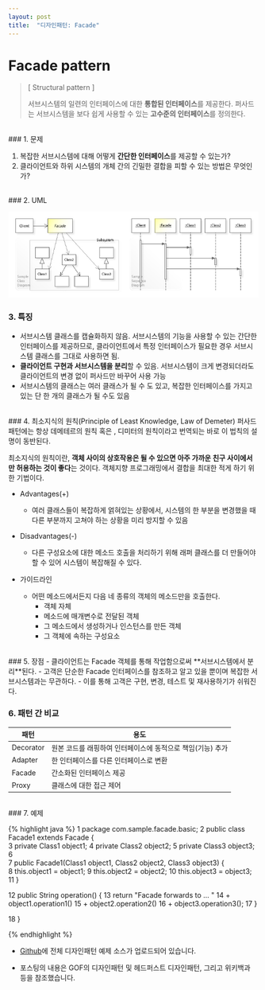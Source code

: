 ```yaml
---
layout: post
title:  "디자인패턴: Facade"
---
```


# Facade pattern
> [ Structural pattern ]
> 
> 서브시스템의 일련의 인터페이스에 대한 **통합된 인터페이스**를 제공한다. 
> 퍼사드는 서브시스템을 보다 쉽게 사용할 수 있는 **고수준의 인터페이스**를 정의한다.


<br/>
### 1. 문제

1. 복잡한 서브시스템에 대해 어떻게 **간단한 인터페이스**를 제공할 수 있는가?
2. 클라이언트와 하위 시스템의 개체 간의 긴밀한 결합을 피할 수 있는 방법은 무엇인가?


<br/>
### 2. UML

![Facade%20786d2b0261ff489cbb7e68b8884e00c5/Untitled.png](/assets/images/designpattern/facade.png)


### 3. 특징

- 서브시스템 클래스를 캡슐화하지 않음. 서브시스템의 기능을 사용할 수 있는 간단한 인터페이스를 제공하므로, 클라이언트에서 특정 인터페이스가 필요한 경우 서브시스템 클래스를 그대로 사용하면 됨.
- **클라이언트 구현과 서브시스템을 분리**할 수 있음. 서브시스템이 크게 변경되더라도 클라이언트의 변경 없이 퍼사드만 바꾸어 사용 가능
- 서브시스템의 클래스는 여러 클래스가 될 수 도 있고, 복잡한 인터페이스를 가지고 있는 단 한 개의 클래스가 될 수도 있음


<br/>
### 4. 최소지식의 원칙(Principle of Least Knowledge, Law of Demeter)
퍼사드 패턴에는 항상 데메테르의 원칙 혹은 , 디미터의 원칙이라고 번역되는 바로 이 법칙의 설명이 동반된다.

최소지식의 원칙이란, **객체 사이의 상호작용은 될 수 있으면 아주 가까운 친구 사이에서만 허용하는 것이 좋다**는 것이다. 객체지향 프로그래밍에서 결합을 최대한 적게 하기 위한 기법이다.

- Advantages(+)
  - 여러 클래스들이 복잡하게 얽혀있는 상황에서, 시스템의 한 부분을 변경했을 때 다른 부분까지 고쳐야 하는 상황을 미리 방지할 수 있음

- Disadvantages(-)
  - 다른 구성요소에 대한 메소드 호출을 처리하기 위해 래퍼 클래스를 더 만들어야 할 수 있어 시스템이 복잡해질 수 있다.

- 가이드라인 
  - 어떤 메소드에서든지 다음 네 종류의 객체의 메소드만을 호출한다.
    - 객체 자체
    - 메소드에 매개변수로 전달된 객체
    - 그 메소드에서 생성하거나 인스턴스를 만든 객체
    - 그 객체에 속하는 구성요소


<br/>
### 5. 장점
- 클라이언트는 Facade 객체를 통해 작업함으로써 **서브시스템에서 분리**된다.
- 고객은 단순한 Facade 인터페이스를 참조하고 알고 있을 뿐이며 복잡한 서브시스템과는 무관하다.
- 이를 통해 고객은 구현, 변경, 테스트 및 재사용하기가 쉬워진다.

<br/>

### 6. 패턴 간 비교

|패턴|용도|
|------|---|
|Decorator|원본 코드를 래핑하여 인터페이스에 동적으로 책임(기능) 추가|
|Adapter|한 인터페이스를 다른 인터페이스로 변환|
|Facade|간소화된 인터페이스 제공|
|Proxy|클래스에 대한 접근 제어|


<br/>
### 7. 예제

{% highlight java %}
1  package com.sample.facade.basic;
2  public class Facade1 extends Facade {  
3      private Class1 object1;
4      private Class2 object2;
5      private Class3 object3;
6   
7      public Facade1(Class1 object1, Class2 object2, Class3 object3) {  
8          this.object1 = object1;
9          this.object2 = object2;
10         this.object3 = object3;
11      }

12      public String operation() {
13          return "Facade forwards to ... "
14                  + object1.operation1()
15                  + object2.operation2()
16                  + object3.operation3();
17      }

18  }

{% endhighlight %}

* [Github]에 전체 디자인패턴 예제 소스가 업로드되어 있습니다.
* 포스팅의 내용은 GOF의 디자인패턴 및 헤드퍼스트 디자인패턴, 그리고 위키백과 등을 참조했습니다.

  [Github]: https://github.com/hyooi/TIL/tree/master/til.designpattern